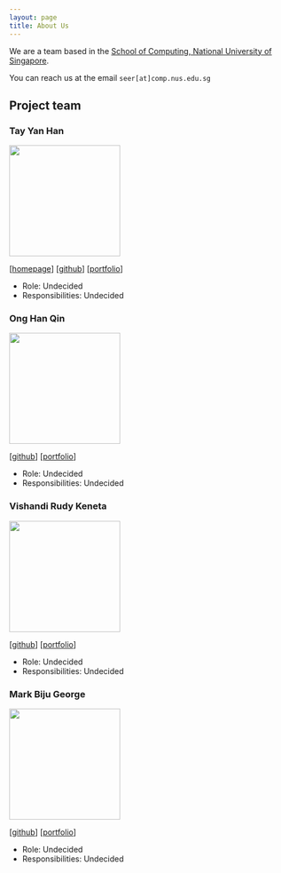 ```yaml
---
layout: page
title: About Us
---
```


We are a team based in the [School of Computing, National University of Singapore](http://www.comp.nus.edu.sg).

You can reach us at the email `seer[at]comp.nus.edu.sg`

## Project team

### Tay Yan Han

<img src="images/johndoe.png" width="200px">

[[homepage](http://www.comp.nus.edu.sg/~damithch)]
[[github](https://github.com/tyanhan)]
[[portfolio](team/johndoe.md)]

* Role: Undecided
* Responsibilities: Undecided

### Ong Han Qin

<img src="images/johndoe.png" width="200px">

[[github](https://github.com/hanqinilnix)]
[[portfolio](team/johndoe.md)]

* Role: Undecided
* Responsibilities: Undecided

### Vishandi Rudy Keneta

<img src="images/johndoe.png" width="200px">

[[github](http://github.com/johndoe)] [[portfolio](team/johndoe.md)]

* Role: Undecided
* Responsibilities: Undecided

### Mark Biju George

<img src="images/johndoe.png" width="200px">

[[github](http://github.com/johndoe)]
[[portfolio](team/johndoe.md)]

* Role: Undecided
* Responsibilities: Undecided

